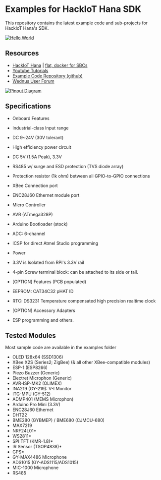 Examples for HackIoT Hana SDK
=============================
This repository contains the latest example code and sub-projects for HackIoT Hana's SDK.

[![Hello World](https://img.youtube.com/vi/hEUzvTp2jGs/0.jpg)](https://www.youtube.com/watch?v=hEUzvTp2jGs)

Resources
---------
- [HackIoT Hana](http://flat.wednus.com/built-for-flat) | [flat, docker for SBCs](http://flat.wednus.com) 
- [Youtube Tutorials](https://www.youtube.com/playlist?list=PLZUCEVEg3M0zYlqqQph_oWH438ZeypqRk)
- [Example Code Repository (github)](https://github.com/wednus/hana)
- [Wednus User Forum](https://groups.google.com/d/forum/goflat)

[![Pinout Diagram](http://flat.wednus.com/_/rsrc/1549090245745/built-for-flat/hana/HackIoT%20Hana%20-%20Pinout%20Diagram.png)](http://flat.wednus.com/built-for-flat/hana)

Specifications
--------------
- Onboard Features
 - Industrial-class Input range
 - DC 9~24V (30V tolerant)
 - High efficiency power circuit
 - DC 5V (1.5A Peak), 3.3V
 - RS485 w/ surge and ESD protection (TVS diode array)
 - Protection resistor (1k ohm) between all GPIO-to-GPIO connections
 - XBee Connection port
 - ENC28J60 Ethernet module port
 - Micro Controller
 - AVR (ATmega328P)
 - Arduino Bootloader (stock)
 - ADC: 6-channel
 - ICSP for direct Atmel Studio programming
 - Power
 - 3.3V is Isolated from RPi's 3.3V rail
 - 4-pin Screw terminal block: can be attached to its side or tail.

- [OPTION] Features (PCB populated)
 - EEPROM: CAT34C32 pHAT ID
 - RTC: DS3231 Temperature compensated high precision realtime clock

- [OPTION] Accessory Adapters
 - ESP programming and others.

Tested Modules
----------------
Most sample code are available in the examples folder
- OLED 128x64 (SSD1306)
- XBee X2S (Series2; ZigBee) (& all other XBee-compatible modules)
- ESP-1 (ESP8266)
- Piezo Buzzer (Generic)
- Electret Microphon (Generic)
- AVR-ISP-MK2 (OLIMEX)
- INA219 (GY-219): V-I Monitor
- ITG-MPU (GY-512)
- ADMP401 (MEMS Microphon)
- Arduino Pro Mini (3.3V)
- ENC28J60 Ethernet
- DHT22
- BME280 (GYBMEP) / BME680 (CJMCU-680)
- MAX7219
- NRF24L01*
- WS2811*
- SPI TFT (KMR-1.8)*
- IR Sensor (TSOP4838)*
- GPS*
- GY-MAX4486 Microphone
- ADS1015 (GY-ADS1115/ADS1015)
- MIC-1000 Microphone
- RS485